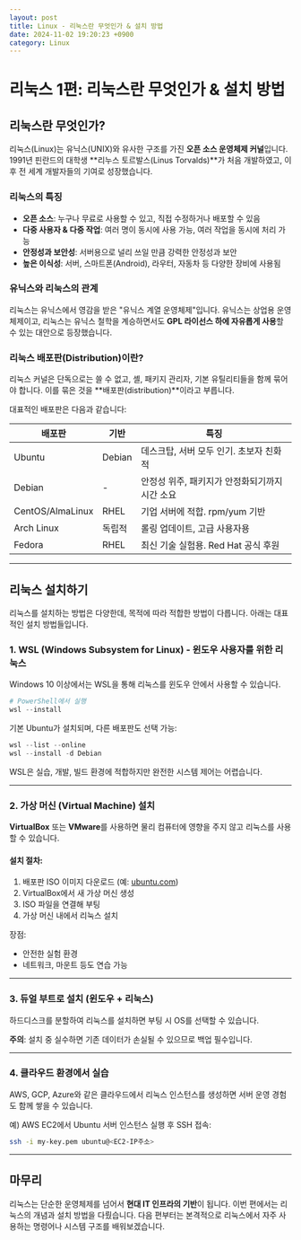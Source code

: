 ```yaml
---
layout: post
title: Linux - 리눅스란 무엇인가 & 설치 방법
date: 2024-11-02 19:20:23 +0900
category: Linux
---
```

# 리눅스 1편: 리눅스란 무엇인가 & 설치 방법

## 리눅스란 무엇인가?

리눅스(Linux)는 유닉스(UNIX)와 유사한 구조를 가진 **오픈 소스 운영체제 커널**입니다. 1991년 핀란드의 대학생 **리누스 토르발스(Linus Torvalds)**가 처음 개발하였고, 이후 전 세계 개발자들의 기여로 성장했습니다.

### 리눅스의 특징
- **오픈 소스**: 누구나 무료로 사용할 수 있고, 직접 수정하거나 배포할 수 있음
- **다중 사용자 & 다중 작업**: 여러 명이 동시에 사용 가능, 여러 작업을 동시에 처리 가능
- **안정성과 보안성**: 서버용으로 널리 쓰일 만큼 강력한 안정성과 보안
- **높은 이식성**: 서버, 스마트폰(Android), 라우터, 자동차 등 다양한 장비에 사용됨

### 유닉스와 리눅스의 관계
리눅스는 유닉스에서 영감을 받은 "유닉스 계열 운영체제"입니다. 유닉스는 상업용 운영체제이고, 리눅스는 유닉스 철학을 계승하면서도 **GPL 라이선스 하에 자유롭게 사용**할 수 있는 대안으로 등장했습니다.

### 리눅스 배포판(Distribution)이란?
리눅스 커널은 단독으로는 쓸 수 없고, 셸, 패키지 관리자, 기본 유틸리티들을 함께 묶어야 합니다. 이를 묶은 것을 **배포판(distribution)**이라고 부릅니다.

대표적인 배포판은 다음과 같습니다:

| 배포판      | 기반      | 특징 |
|-------------|-----------|------|
| Ubuntu      | Debian    | 데스크탑, 서버 모두 인기. 초보자 친화적 |
| Debian      | -         | 안정성 위주, 패키지가 안정화되기까지 시간 소요 |
| CentOS/AlmaLinux | RHEL | 기업 서버에 적합. rpm/yum 기반 |
| Arch Linux  | 독립적    | 롤링 업데이트, 고급 사용자용 |
| Fedora      | RHEL      | 최신 기술 실험용. Red Hat 공식 후원 |

---

## 리눅스 설치하기

리눅스를 설치하는 방법은 다양한데, 목적에 따라 적합한 방법이 다릅니다. 아래는 대표적인 설치 방법들입니다.

### 1. WSL (Windows Subsystem for Linux) - 윈도우 사용자를 위한 리눅스

Windows 10 이상에서는 WSL을 통해 리눅스를 윈도우 안에서 사용할 수 있습니다.

```powershell
# PowerShell에서 실행
wsl --install
```

기본 Ubuntu가 설치되며, 다른 배포판도 선택 가능:

```powershell
wsl --list --online
wsl --install -d Debian
```

WSL은 실습, 개발, 빌드 환경에 적합하지만 완전한 시스템 제어는 어렵습니다.

---

### 2. 가상 머신 (Virtual Machine) 설치

**VirtualBox** 또는 **VMware**를 사용하면 물리 컴퓨터에 영향을 주지 않고 리눅스를 사용할 수 있습니다.

#### 설치 절차:
1. 배포판 ISO 이미지 다운로드 (예: [ubuntu.com](https://ubuntu.com/download))
2. VirtualBox에서 새 가상 머신 생성
3. ISO 파일을 연결해 부팅
4. 가상 머신 내에서 리눅스 설치

장점:
- 안전한 실험 환경
- 네트워크, 마운트 등도 연습 가능

---

### 3. 듀얼 부트로 설치 (윈도우 + 리눅스)

하드디스크를 분할하여 리눅스를 설치하면 부팅 시 OS를 선택할 수 있습니다.

**주의**: 설치 중 실수하면 기존 데이터가 손실될 수 있으므로 백업 필수입니다.

---

### 4. 클라우드 환경에서 실습

AWS, GCP, Azure와 같은 클라우드에서 리눅스 인스턴스를 생성하면 서버 운영 경험도 함께 쌓을 수 있습니다.

예) AWS EC2에서 Ubuntu 서버 인스턴스 실행 후 SSH 접속:

```bash
ssh -i my-key.pem ubuntu@<EC2-IP주소>
```

---

## 마무리

리눅스는 단순한 운영체제를 넘어서 **현대 IT 인프라의 기반**이 됩니다. 이번 편에서는 리눅스의 개념과 설치 방법을 다뤘습니다. 다음 편부터는 본격적으로 리눅스에서 자주 사용하는 명령어나 시스템 구조를 배워보겠습니다.